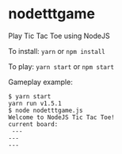 # nodetttgame
Play Tic Tac Toe using NodeJS

To install: `yarn` or `npm install`

To play: `yarn start`  or `npm start`

Gameplay example:

```
$ yarn start
yarn run v1.5.1
$ node nodetttgame.js
Welcome to NodeJS Tic Tac Toe!
current board:
 ---
---
---
```

